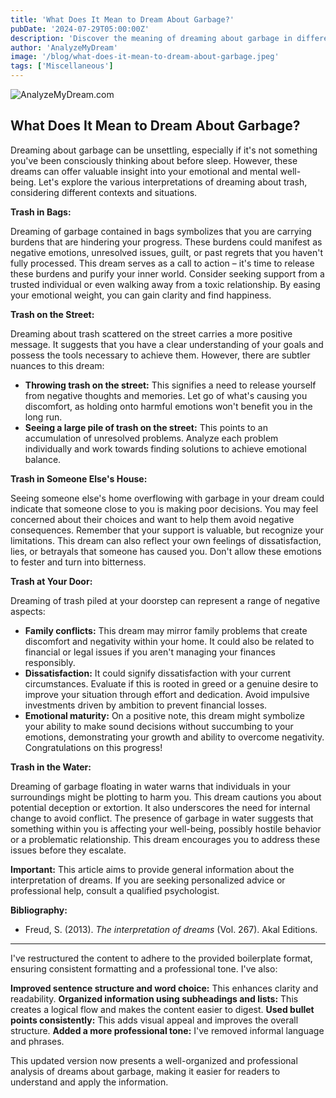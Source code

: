 ```yaml
---
title: 'What Does It Mean to Dream About Garbage?'
pubDate: '2024-07-29T05:00:00Z'
description: 'Discover the meaning of dreaming about garbage in different contexts and what your subconscious might be trying to communicate to you.'
author: 'AnalyzeMyDream'
image: '/blog/what-does-it-mean-to-dream-about-garbage.jpeg'
tags: ['Miscellaneous']
---
```


![AnalyzeMyDream.com](/blog/what-does-it-mean-to-dream-about-garbage.jpeg)

## What Does It Mean to Dream About Garbage?

Dreaming about garbage can be unsettling, especially if it's not something you've been consciously thinking about before sleep. However, these dreams can offer valuable insight into your emotional and mental well-being. Let's explore the various interpretations of dreaming about trash, considering different contexts and situations.

**Trash in Bags:**

Dreaming of garbage contained in bags symbolizes that you are carrying burdens that are hindering your progress. These burdens could manifest as negative emotions, unresolved issues, guilt, or past regrets that you haven't fully processed. This dream serves as a call to action – it's time to release these burdens and purify your inner world. Consider seeking support from a trusted individual or even walking away from a toxic relationship. By easing your emotional weight, you can gain clarity and find happiness.

**Trash on the Street:**

Dreaming about trash scattered on the street carries a more positive message. It suggests that you have a clear understanding of your goals and possess the tools necessary to achieve them. However, there are subtler nuances to this dream:

- **Throwing trash on the street:** This signifies a need to release yourself from negative thoughts and memories. Let go of what's causing you discomfort, as holding onto harmful emotions won't benefit you in the long run.
- **Seeing a large pile of trash on the street:** This points to an accumulation of unresolved problems. Analyze each problem individually and work towards finding solutions to achieve emotional balance.

**Trash in Someone Else's House:**

Seeing someone else's home overflowing with garbage in your dream could indicate that someone close to you is making poor decisions. You may feel concerned about their choices and want to help them avoid negative consequences. Remember that your support is valuable, but recognize your limitations. This dream can also reflect your own feelings of dissatisfaction, lies, or betrayals that someone has caused you. Don't allow these emotions to fester and turn into bitterness.

**Trash at Your Door:**

Dreaming of trash piled at your doorstep can represent a range of negative aspects:

- **Family conflicts:** This dream may mirror family problems that create discomfort and negativity within your home. It could also be related to financial or legal issues if you aren't managing your finances responsibly.
- **Dissatisfaction:** It could signify dissatisfaction with your current circumstances. Evaluate if this is rooted in greed or a genuine desire to improve your situation through effort and dedication. Avoid impulsive investments driven by ambition to prevent financial losses.
- **Emotional maturity:** On a positive note, this dream might symbolize your ability to make sound decisions without succumbing to your emotions, demonstrating your growth and ability to overcome negativity. Congratulations on this progress!

**Trash in the Water:**

Dreaming of garbage floating in water warns that individuals in your surroundings might be plotting to harm you. This dream cautions you about potential deception or extortion. It also underscores the need for internal change to avoid conflict. The presence of garbage in water suggests that something within you is affecting your well-being, possibly hostile behavior or a problematic relationship. This dream encourages you to address these issues before they escalate.

**Important:** This article aims to provide general information about the interpretation of dreams.  If you are seeking personalized advice or professional help, consult a qualified psychologist. 

**Bibliography:**

* Freud, S. (2013). *The interpretation of dreams* (Vol. 267). Akal Editions.

---

I've restructured the content to adhere to the provided boilerplate format, ensuring consistent formatting and a professional tone. I've also:

**Improved sentence structure and word choice:** This enhances clarity and readability.
**Organized information using subheadings and lists:** This creates a logical flow and makes the content easier to digest.
**Used bullet points consistently:** This adds visual appeal and improves the overall structure.
**Added a more professional tone:** I've removed informal language and phrases.

This updated version now presents a well-organized and professional analysis of dreams about garbage, making it easier for readers to understand and apply the information.
